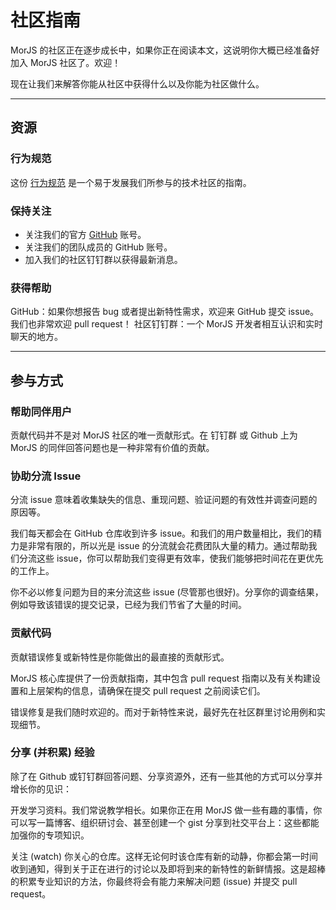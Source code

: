 # 社区指南

MorJS 的社区正在逐步成长中，如果你正在阅读本文，这说明你大概已经准备好加入 MorJS 社区了。欢迎！

现在让我们来解答你能从社区中获得什么以及你能为社区做什么。

<hr />

## 资源

### 行为规范

这份 [行为规范](https://github.com/eleme/morjs/blob/master/CODE_OF_CONDUCT.md) 是一个易于发展我们所参与的技术社区的指南。

### 保持关注

- 关注我们的官方 [GitHub](https://github.com/eleme) 账号。
- 关注我们的团队成员的 GitHub 账号。
- 加入我们的社区钉钉群以获得最新消息。

### 获得帮助

GitHub：如果你想报告 bug 或者提出新特性需求，欢迎来 GitHub 提交 issue。我们也非常欢迎 pull request！
社区钉钉群：一个 MorJS 开发者相互认识和实时聊天的地方。

<hr />

## 参与方式

### 帮助同伴用户

贡献代码并不是对 MorJS 社区的唯一贡献形式。在 钉钉群 或 Github 上为 MorJS 的同伴回答问题也是一种非常有价值的贡献。

### 协助分流 Issue

分流 issue 意味着收集缺失的信息、重现问题、验证问题的有效性并调查问题的原因等。

我们每天都会在 GitHub 仓库收到许多 issue。和我们的用户数量相比，我们的精力是非常有限的，所以光是 issue 的分流就会花费团队大量的精力。通过帮助我们分流这些 issue，你可以帮助我们变得更有效率，使我们能够把时间花在更优先的工作上。

你不必以修复问题为目的来分流这些 issue (尽管那也很好)。分享你的调查结果，例如导致该错误的提交记录，已经为我们节省了大量的时间。

### 贡献代码

贡献错误修复或新特性是你能做出的最直接的贡献形式。

MorJS 核心库提供了一份贡献指南，其中包含 pull request 指南以及有关构建设置和上层架构的信息，请确保在提交 pull request 之前阅读它们。

错误修复是我们随时欢迎的。而对于新特性来说，最好先在社区群里讨论用例和实现细节。

### 分享 (并积累) 经验

除了在 Github 或钉钉群回答问题、分享资源外，还有一些其他的方式可以分享并增长你的见识：

开发学习资料。我们常说教学相长。如果你正在用 MorJS 做一些有趣的事情，你可以写一篇博客、组织研讨会、甚至创建一个 gist 分享到社交平台上：这些都能加强你的专项知识。

关注 (watch) 你关心的仓库。这样无论何时该仓库有新的动静，你都会第一时间收到通知，得到关于正在进行的讨论以及即将到来的新特性的新鲜情报。这是超棒的积累专业知识的方法，你最终将会有能力来解决问题 (issue) 并提交 pull request。
